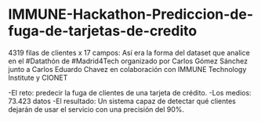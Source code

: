 # IMMUNE-Hackathon-Prediccion-de-fuga-de-tarjetas-de-credito


4319 filas de clientes x 17 campos: Así era la forma del dataset que analice en el #Datathón de #Madrid4Tech organizado por Carlos Gómez Sánchez junto a Carlos Eduardo Chavez en colaboración con IMMUNE Technology Institute y CIONET

-El reto: predecir la fuga de clientes de una tarjeta de crédito.
-Los medios: 73.423 datos
-El resultado: Un sistema capaz de detectar qué clientes dejarán de usar el servicio con una precisión del 90%.
